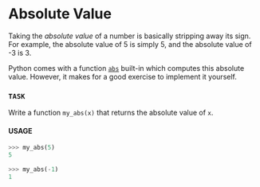 # Absolute Value

Taking the _absolute value_ of a number is basically stripping away its sign.
For example, the absolute value of 5 is simply 5, and the absolute value of -3 is 3.

Python comes with a function [`abs`](https://docs.python.org/3/library/functions.html#abs) built-in which computes this absolute value.
However, it makes for a good exercise to implement it yourself.

### `TASK`

Write a function `my_abs(x)` that returns the absolute value of `x`.

#### USAGE

```python
>>> my_abs(5)
5

>>> my_abs(-1)
1
```
